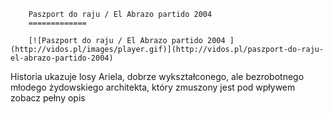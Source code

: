 
        Paszport do raju / El Abrazo partido 2004 
        =============
        
        [![Paszport do raju / El Abrazo partido 2004 ](http://vidos.pl/images/player.gif)](http://vidos.pl/paszport-do-raju-el-abrazo-partido-2004)
        
        
 Historia ukazuje losy Ariela, dobrze wykształconego, ale bezrobotnego młodego żydowskiego architekta, który zmuszony jest pod wpływem zobacz pełny opis
    
